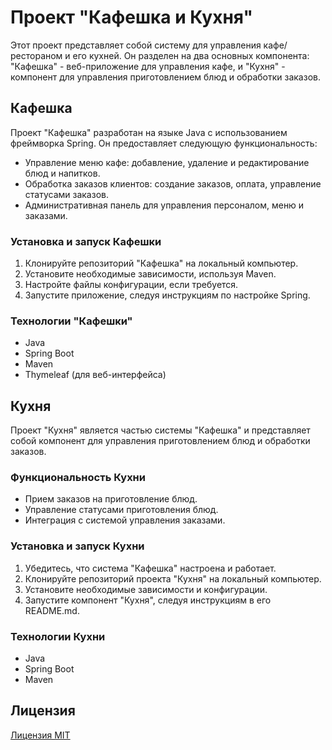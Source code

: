 # Проект "Кафешка и Кухня"

Этот проект представляет собой систему для управления кафе/рестораном и его кухней. Он разделен на два основных компонента: "Кафешка" - веб-приложение для управления кафе, и "Кухня" - компонент для управления приготовлением блюд и обработки заказов.

## Кафешка

Проект "Кафешка" разработан на языке Java с использованием фреймворка Spring. Он предоставляет следующую функциональность:

- Управление меню кафе: добавление, удаление и редактирование блюд и напитков.
- Обработка заказов клиентов: создание заказов, оплата, управление статусами заказов.
- Административная панель для управления персоналом, меню и заказами.

### Установка и запуск Кафешки

1. Клонируйте репозиторий "Кафешка" на локальный компьютер.
2. Установите необходимые зависимости, используя Maven.
3. Настройте файлы конфигурации, если требуется.
4. Запустите приложение, следуя инструкциям по настройке Spring.

### Технологии "Кафешки"

- Java
- Spring Boot
- Maven
- Thymeleaf (для веб-интерфейса)

## Кухня

Проект "Кухня" является частью системы "Кафешка" и представляет собой компонент для управления приготовлением блюд и обработки заказов.

### Функциональность Кухни

- Прием заказов на приготовление блюд.
- Управление статусами приготовления блюд.
- Интеграция с системой управления заказами.

### Установка и запуск Кухни

1. Убедитесь, что система "Кафешка" настроена и работает.
2. Клонируйте репозиторий проекта "Кухня" на локальный компьютер.
3. Установите необходимые зависимости и конфигурации.
4. Запустите компонент "Кухня", следуя инструкциям в его README.md.

### Технологии Кухни

- Java
- Spring Boot
- Maven

## Лицензия

[Лицензия MIT](LICENSE)
